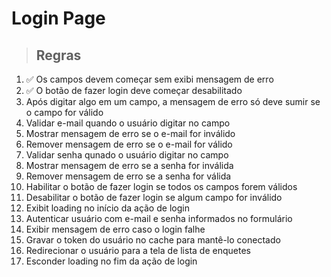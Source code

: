 # Login Page

> ## Regras
1. ✅ Os campos devem começar sem exibi mensagem de erro
2. ✅ O botão de fazer login deve começar desabilitado
3. Após digitar algo em um campo, a mensagem de erro só deve sumir se o campo for válido
4. Validar e-mail quando o usuário digitar no campo
5. Mostrar mensagem de erro se o e-mail for inválido
6. Remover mensagem de erro se o e-mail for válido 
7. Validar senha qunado o usuário digitar no campo
8. Mostrar mensagem de erro se a senha for inválida 
9. Remover mensagem de erro se a senha for válida
10. Habilitar o botão de fazer login se todos os campos forem válidos
11. Desabilitar o botão de fazer login se algum campo for inválido
12. Exibit loading no início da ação de login
13. Autenticar usuário com e-mail e senha informados no formulário
14. Exibir mensagem de erro caso o login falhe 
15. Gravar o token do usuário no cache para mantê-lo conectado
16. Redirecionar o usuário para a tela de lista de enquetes
17. Esconder loading no fim da ação de login